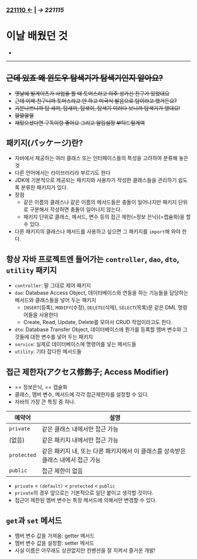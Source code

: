 ﻿### [221110 ←](/221011-_JAVA/221110) | _→ 221115_<!--(/221011-_JAVA/221115/)-->

# 이날 배웠던 것

-

---

## ~~근데 있죠 왜 윈도우 탐색기가 탐색기인지 알아요?~~

- ~~옛날에 빌게이츠가 사업을 할 때 토머스라고 아주 성가신 친구가 있었대요~~
- ~~근데 이제 친구니까 토머스라고 안 하고 미국식 발음으로 탐이라고 했거든요?~~
- ~~기분나쁘니까 탐 새끼, 탐새끼, 탐샊이, 탐색기 이러다 보니까 탐색기가 됐대요!~~
- ~~깔깔깔깔~~
- ~~재밌으셨다면 구독이랑 좋아요 그리고 알림설정 부탁드릴게여~~

## 패키지(パッケージ)란?

- 자바에서 제공하는 여러 클래스 또는 인터페이스들의 특성을 고려하여 분류해 놓은 것
- 다른 언어에서는 라이브러리라 부르기도 한다
- JDK에 기본적으로 제공되는 패키지와 사용자가 작성한 클래스들을 관리하기 쉽도록 분류한 패키지가 있다.
- 장점
    - 같은 이름의 클래스나 같은 이름의 메서드들은 충돌이 일어나지만 패키지 단위로 구분해서 작성하면 충돌이 일어나지 않는다.
    - 패키지 단위로 클래스, 메서드, 변수 등의 접근 제한(=정보 은닉)(=캡슐화)을 할 수 있다.
- 다른 패키지의 클래스나 메서드를 사용하고 싶으면 그 패키지를 `import`해 와야 한다.

## 항상 자바 프로젝트엔 들어가는 `controller`, `dao`, `dto`, `utility` 패키지

- `controller`: 말 그대로 제어 패키지
- `dao`: Database Access Object, 데이터베이스와 연동을 하는 기능들을 담당하는 메서드와 클래스들을 넣어 두는 패키지
    - `INSERT`(등록), `MODIFY`(수정), `DELETE`(삭제), `SELECT`(목록)문 같은 DML 명령어들을 사용한다
    - Create, Read, Update, Delete를 모아서 CRUD 작업이라고도 한다.
- `dto`: Database Transfer Object, 데이터베이스에 뭔가를 등록할 멤버 변수와 그것들에 대한 변수를 넣어 두는 패키지
- `service`: 실제로 데이터베이스에 명령어를 넣는 메서드들
- `utility`: 기타 잡다한 메서드들

## 접근 제한자(アクセス修飾子; Access Modifier)

- == 정보은닉, == 캡슐화
- 클래스, 멤버 변수, 메서드에 각각 접근제한자를 설정할 수 있다.
- 자바의 가장 큰 특징 중 하나.

| 예약어 | 설명 |
|---|---|
| `private` | 같은 클래스 내에서만 접근 가능 |
| (없음) | 같은 패키지 내에서만 접근 가능 |
| `protected` | 같은 패키지 내, 또는 다른 패키지에서 이 클래스를 상속받은 클래스 내에서 접근 가능 |
| `public` | 접근 제한이 없음 |

- `private` < `(default)` < `protected` < `public`
- `private`의 경우 앞으로는 기본적으로 일단 붙이고 생각할 것이다.
- 접근이 제한된 멤버 변수는 특정 메서드에 의해서만 변경할 수 있다.

## `get`과 `set` 메서드

- 멤버 변수 값을 가져옴: getter 메서드
- 멤버 변수 값을 설정함: setter 메서드
- 사실 이름은 아무래도 상관없지만 컨벤션을 잘 지켜서 즐거운 개발!